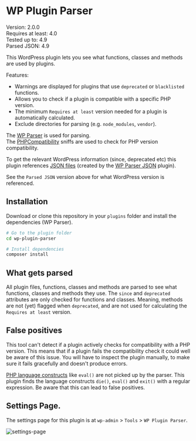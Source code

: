 # WP Plugin Parser

Version: 2.0.0  
Requires at least: 4.0  
Tested up to: 4.9  
Parsed JSON: 4.9

This WordPress plugin lets you see what functions, classes and methods are used by plugins.

Features:
* Warnings are displayed for plugins that use `deprecated` or `blacklisted` functions.
* Allows you to check if a plugin is compatible with a specific PHP version.
* The minimum `Requires at least` version needed for a plugin is automatically calculated.
* Exclude directories for parsing (e.g. `node_modules`, `vendor`).

The [WP Parser](https://github.com/WordPress/phpdoc-parser) is used for parsing.  
The [PHPCompatibility](https://github.com/wimg/PHPCompatibility) sniffs are used to check for PHP version compatibility.

To get the relevant WordPress information (since, deprecated etc) this plugin references [JSON files](https://github.com/keesiemeijer/wp-plugin-parser/tree/master/json-files) (created by the [WP Parser JSON](https://github.com/keesiemeijer/wp-parser-json) plugin).

See the `Parsed JSON` version above for what WordPress version is referenced.

## Installation
Download or clone this repository in your `plugins` folder and install the dependencies (WP Parser). 

```bash
# Go to the plugin folder
cd wp-plugin-parser

# Install dependencies
composer install
```

## What gets parsed
All plugin files, functions, classes and methods are parsed to see what functions, classes and methods they use. The `since` and `deprecated` attributes are only checked for functions and classes. Meaning, methods are not (yet) flagged when `deprecated`, and are not used for calculating the `Requires at least` version.

## False positives
This tool can't detect if a plugin actively checks for compatibility with a PHP version. This means that if a plugin fails the compatibility check it could well be aware of this issue. You will have to inspect the plugin manually, to make sure it fails gracefully and doesn't produce errors.

[PHP language constructs](https://secure.php.net/manual/en/reserved.keywords.php) like `eval()` are not picked up by the parser. This plugin finds the language constructs `die()`, `eval()` and `exit()` with a regular expression. Be aware that this can lead to false positives.

## Settings Page.
The settings page for this plugin is at `wp-admin` > `Tools` > `WP Plugin Parser`.

![settings-page](https://user-images.githubusercontent.com/1436618/37988701-e12e5f96-3201-11e8-9b73-9f4cae281b19.png)
